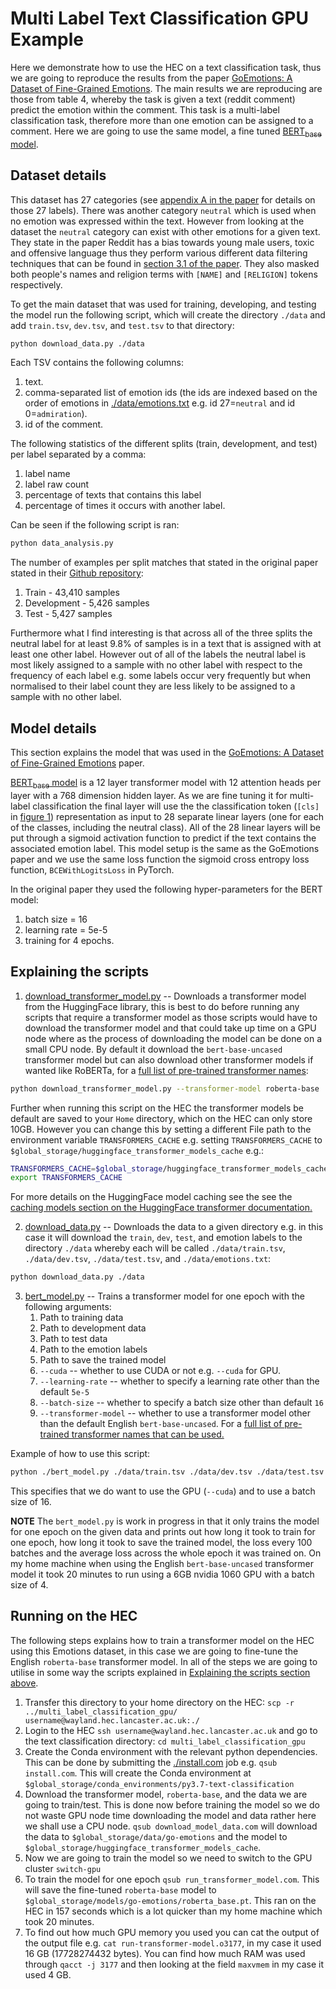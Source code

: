 # Multi Label Text Classification GPU Example

Here we demonstrate how to use the HEC on a text classification task, thus we are going to reproduce the results from the paper [GoEmotions: A Dataset of Fine-Grained Emotions](https://www.aclweb.org/anthology/2020.acl-main.372.pdf). The main results we are reproducing are those from table 4, whereby the task is given a text (reddit comment) predict the emotion within the comment. This task is a multi-label classification task, therefore more than one emotion can be assigned to a comment. Here we are going to use the same model, a fine tuned [BERT<sub>base</sub> model](https://www.aclweb.org/anthology/N19-1423.pdf).


## Dataset details

This dataset has 27 categories (see [appendix A in the paper](https://www.aclweb.org/anthology/2020.acl-main.372.pdf) for details on those 27 labels). There was another category `neutral` which is used when no emotion was expressed within the text. However from looking at the dataset the `neutral` category can exist with other emotions for a given text. They state in the paper Reddit has a bias towards young male users, toxic and offensive language thus they perform various different data filtering techniques that can be found in [section 3.1 of the paper](https://www.aclweb.org/anthology/2020.acl-main.372.pdf). They also masked  both people's names and religion terms with `[NAME]` and `[RELIGION]` tokens respectively.

To get the main dataset that was used for training, developing, and testing the model run the following script, which will create the directory `./data` and add `train.tsv`, `dev.tsv`, and `test.tsv` to that directory:

``` bash
python download_data.py ./data
```

Each TSV contains the following columns:

1. text.
2. comma-separated list of emotion ids (the ids are indexed based on the order of emotions in [./data/emotions.txt](./data/emotions.txt) e.g. id 27=`neutral` and id 0=`admiration`).
3. id of the comment.

The following statistics of the different splits (train, development, and test) per label separated by a comma:

1. label name
2. label raw count
3. percentage of texts that contains this label
4. percentage of times it occurs with another label.

Can be seen if the following script is ran:

```bash
python data_analysis.py
```

The number of examples per split matches that stated in the original paper stated in their [Github repository](https://github.com/google-research/google-research/tree/master/goemotions#data):

1. Train - 43,410 samples
2. Development - 5,426 samples
3. Test - 5,427 samples

Furthermore what I find interesting is that across all of the three splits the neutral label for at least 9.8% of samples is in a text that is assigned with at least one other label. However out of all of the labels the neutral label is most likely assigned to a sample with no other label with respect to the frequency of each label e.g. some labels occur very frequently but when normalised to their label count they are less likely to be assigned to a sample with no other label.

## Model details

This section explains the model that was used in the [GoEmotions: A Dataset of Fine-Grained Emotions](https://www.aclweb.org/anthology/2020.acl-main.372.pdf) paper.

[BERT<sub>base</sub> model](https://www.aclweb.org/anthology/N19-1423.pdf) is a 12 layer transformer model with 12 attention heads per layer with a 768 dimension hidden layer. As we are fine tuning it for multi-label classification the final layer will use the the classification token (`[cls]` in [figure 1](https://www.aclweb.org/anthology/N19-1423.pdf)) representation as input to 28 separate linear layers (one for each of the classes, including the neutral class). All of the 28 linear layers will be put through a sigmoid activation function to predict if the text contains the associated emotion label. This model setup is the same as the GoEmotions paper and we use the same loss function the sigmoid cross entropy loss function, `BCEWithLogitsLoss` in PyTorch.

In the original paper they used the following hyper-parameters for the BERT model:

1. batch size = 16
2. learning rate = 5e-5
3. training for 4 epochs.


## Explaining the scripts

1. [download_transformer_model.py](./download_transformer_model.py) -- Downloads a transformer model from the HuggingFace library, this is best to do before running any scripts that require a transformer model as those scripts would have to download the transformer model and that could take up time on a GPU node where as the process of downloading the model can be done on a small CPU node. By default it download the `bert-base-uncased` transformer model but can also download other transformer models if wanted like RoBERTa, for a [full list of pre-trained transformer names](https://huggingface.co/transformers/pretrained_models.html):

```bash
python download_transformer_model.py --transformer-model roberta-base
```

Further when running this script on the HEC the transformer models be default are saved to your `Home` directory, which on the HEC can only store 10GB. However you can change this by setting a different File path to the environment variable `TRANSFORMERS_CACHE` e.g. setting `TRANSFORMERS_CACHE` to `$global_storage/huggingface_transformer_models_cache` e.g.:

``` bash
TRANSFORMERS_CACHE=$global_storage/huggingface_transformer_models_cache
export TRANSFORMERS_CACHE
```

For more details on the HuggingFace model caching see the see the [caching models section on the HuggingFace transformer documentation.](https://huggingface.co/transformers/installation.html#caching-models)

2. [download_data.py](./download_data.py) -- Downloads the data to a given directory e.g. in this case it will download the `train`, `dev`, `test`, and emotion labels to the directory `./data` whereby each will be called `./data/train.tsv`, `./data/dev.tsv`, `./data/test.tsv`, and `./data/emotions.txt`:

``` bash
python download_data.py ./data
```

3. [bert_model.py](./bert_model.py) -- Trains a transformer model for one epoch with the following arguments:
    1. Path to training data
    2. Path to development data
    3. Path to test data
    4. Path to the emotion labels
    5. Path to save the trained model
    6. `--cuda` -- whether to use CUDA or not e.g. `--cuda` for GPU.
    7. `--learning-rate` -- whether to specify a learning rate other than the default `5e-5`
    8. `--batch-size` -- whether to specify a batch size other than default `16`
    9. `--transformer-model` -- whether to use a transformer model other than the default English `bert-base-uncased`. For a [full list of pre-trained transformer names that can be used.](https://huggingface.co/transformers/pretrained_models.html)

Example of how to use this script:

``` bash
python ./bert_model.py ./data/train.tsv ./data/dev.tsv ./data/test.tsv ./data/emotions.txt ./model/saved_model.pt --cuda --batch-size 16
```

This specifies that we do want to use the GPU (`--cuda`) and to use a batch size of 16.

**NOTE** The `bert_model.py` is work in progress in that it only trains the model for one epoch on the given data and prints out how long it took to train for one epoch, how long it took to save the trained model, the loss every 100 batches and the average loss across the whole epoch it was trained on. On my home machine when using the English `bert-base-uncased` transformer model it took 20 minutes to run using a 6GB nvidia 1060 GPU with a batch size of 4.

## Running on the HEC

The following steps explains how to train a transformer model on the HEC using this Emotions dataset, in this case we are going to fine-tune the English `roberta-base` transformer model. In all of the steps we are going to utilise in some way the scripts explained in [Explaining the scripts section above](#explaining-the-scripts).

1. Transfer this directory to your home directory on the HEC: `scp -r ../multi_label_classification_gpu/ username@wayland.hec.lancaster.ac.uk:./`
2. Login to the HEC `ssh username@wayland.hec.lancaster.ac.uk` and go to the text classification directory: `cd multi_label_classification_gpu`
3. Create the Conda environment with the relevant python dependencies. This can be done by submitting the [./install.com](./install.com) job e.g. `qsub install.com`. This will create the Conda environment at `$global_storage/conda_environments/py3.7-text-classification`
4. Download the transformer model, `roberta-base`, and the data we are going to train/test. This is done now before training the model so we do not waste GPU node time downloading the model and data rather here we shall use a CPU node. `qsub download_model_data.com` will download the data to `$global_storage/data/go-emotions` and the model to `$global_storage/huggingface_transformer_models_cache`.
5. Now we are going to train the model so we need to switch to the GPU cluster `switch-gpu`
6. To train the model for one epoch `qsub run_transformer_model.com`. This will save the fine-tuned `roberta-base` model to `$global_storage/models/go-emotions/roberta_base.pt`. This ran on the HEC in 157 seconds which is a lot quicker than my home machine which took 20 minutes.
7. To find out how much GPU memory you used you can cat the output of the output file e.g. `cat run-transformer-model.o3177`, in my case it used 16 GB (17728274432 bytes). You can find how much RAM was used through `qacct -j 3177` and then looking at the field `maxvmem` in my case it used 4 GB.
